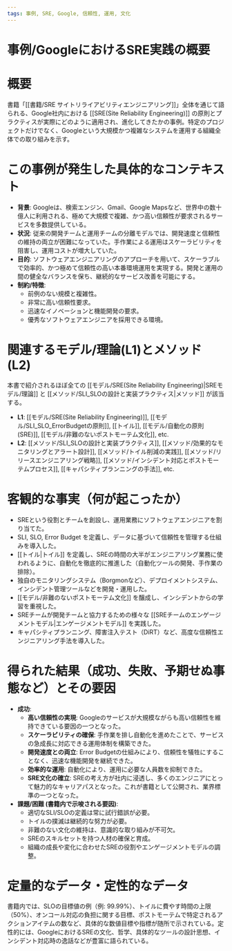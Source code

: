 ```yaml
---
tags: 事例, SRE, Google, 信頼性, 運用, 文化
---
```

# 事例/GoogleにおけるSRE実践の概要

# 概要
書籍「[[書籍/SRE サイトリライアビリティエンジニアリング]]」全体を通じて語られる、Google社内における [[SRE(Site Reliability Engineering)]] の原則とプラクティスが実際にどのように適用され、進化してきたかの事例。特定のプロジェクトだけでなく、Googleという大規模かつ複雑なシステムを運用する組織全体での取り組みを示す。

# この事例が発生した具体的なコンテキスト
* **背景**: Googleは、検索エンジン、Gmail、Google Mapsなど、世界中の数十億人に利用される、極めて大規模で複雑、かつ高い信頼性が要求されるサービスを多数提供している。
* **状況**: 従来の開発チームと運用チームの分離モデルでは、開発速度と信頼性の維持の両立が困難になっていた。手作業による運用はスケーラビリティを阻害し、運用コストが増大していた。
* **目的**: ソフトウェアエンジニアリングのアプローチを用いて、スケーラブルで効率的、かつ極めて信頼性の高い本番環境運用を実現する。開発と運用の間の健全なバランスを保ち、継続的なサービス改善を可能にする。
* **制約/特徴**:
    * 前例のない規模と複雑性。
    * 非常に高い信頼性要求。
    * 迅速なイノベーションと機能開発の要求。
    * 優秀なソフトウェアエンジニアを採用できる環境。

# 関連するモデル/理論(L1)とメソッド(L2)
本書で紹介されるほぼ全ての [[モデル/SRE(Site Reliability Engineering)|SREモデル/理論]] と [[メソッド/SLI_SLOの設計と実装プラクティス|メソッド]] が該当する。
* **L1**: [[モデル/SRE(Site Reliability Engineering)]], [[モデル/SLI_SLO_ErrorBudgetの原則]], [[トイル]], [[モデル/自動化の原則(SRE)]], [[モデル/非難のないポストモーテム文化]], etc.
* **L2**: [[メソッド/SLI_SLOの設計と実装プラクティス]], [[メソッド/効果的なモニタリングとアラート設計]], [[メソッド/トイル削減の実践]], [[メソッド/リリースエンジニアリング戦略]], [[メソッド/インシデント対応とポストモーテムプロセス]], [[キャパシティプランニングの手法]], etc.

# 客観的な事実（何が起こったか）
* SREという役割とチームを創設し、運用業務にソフトウェアエンジニアを割り当てた。
* SLI, SLO, Error Budget を定義し、データに基づいて信頼性を管理する仕組みを導入した。
* [[トイル|トイル]] を定義し、SREの時間の大半がエンジニアリング業務に使われるように、自動化を徹底的に推進した（自動化ツールの開発、手作業の排除）。
* 独自のモニタリングシステム（Borgmonなど）、デプロイメントシステム、インシデント管理ツールなどを開発・運用した。
* [[モデル/非難のないポストモーテム文化]] を醸成し、インシデントからの学習を重視した。
* SREチームが開発チームと協力するための様々な [[SREチームのエンゲージメントモデル|エンゲージメントモデル]] を実践した。
* キャパシティプランニング、障害注入テスト（DiRT）など、高度な信頼性エンジニアリング手法を導入した。

# 得られた結果（成功、失敗、予期せぬ事態など）とその要因
* **成功**:
    * **高い信頼性の実現**: Googleのサービスが大規模ながらも高い信頼性を維持できている要因の一つとなった。
    * **スケーラビリティの確保**: 手作業を排し自動化を進めたことで、サービスの急成長に対応できる運用体制を構築できた。
    * **開発速度との両立**: Error Budgetの仕組みにより、信頼性を犠牲にすることなく、迅速な機能開発を継続できた。
    * **効率的な運用**: 自動化により、運用に必要な人員数を抑制できた。
    * **SRE文化の確立**: SREの考え方が社内に浸透し、多くのエンジニアにとって魅力的なキャリアパスとなった。これが書籍として公開され、業界標準の一つとなった。
* **課題/困難 (書籍内で示唆される要因)**:
    * 適切なSLI/SLOの定義は常に試行錯誤が必要。
    * トイルの撲滅は継続的な努力が必要。
    * 非難のない文化の維持は、意識的な取り組みが不可欠。
    * SREのスキルセットを持つ人材の確保と育成。
    * 組織の成長や変化に合わせたSREの役割やエンゲージメントモデルの調整。

# 定量的なデータ・定性的なデータ
書籍内では、SLOの目標値の例（例: 99.99%）、トイルに費やす時間の上限（50%）、オンコール対応の負担に関する目標、ポストモーテムで特定されるアクションアイテムの数など、具体的な数値目標や指標が随所で示されている。定性的には、GoogleにおけるSREの文化、哲学、具体的なツールの設計思想、インシデント対応時の逸話などが豊富に語られている。
